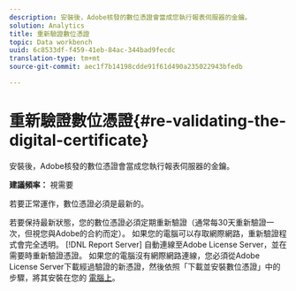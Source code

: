 ```yaml
---
description: 安裝後，Adobe核發的數位憑證會當成您執行報表伺服器的金鑰。
solution: Analytics
title: 重新驗證數位憑證
topic: Data workbench
uuid: 6c8533df-f459-41eb-84ac-344bad9fecdc
translation-type: tm+mt
source-git-commit: aec1f7b14198cdde91f61d490a235022943bfedb

---
```



# 重新驗證數位憑證{#re-validating-the-digital-certificate}

安裝後，Adobe核發的數位憑證會當成您執行報表伺服器的金鑰。

**建議頻率：** 視需要

若要正常運作，數位憑證必須是最新的。

若要保持最新狀態，您的數位憑證必須定期重新驗證（通常每30天重新驗證一次，但視您與Adobe的合約而定）。 如果您的電腦可以存取網際網路，重新驗證程式會完全透明。 [!DNL Report Server] 自動連線至Adobe License Server，並在需要時重新驗證憑證。 如果您的電腦沒有網際網路連線，您必須從Adobe License Server下載經過驗證的新憑證，然後依照「下載並安裝數位憑證」中的步驟，將其安裝在您的 [電腦上](../../../home/c-rpt-oview/c-inst-rpt/c-install-dig-cert/c-install-dig-cert.md#concept-5a61fc67df3643598c7c403962075f76)。
